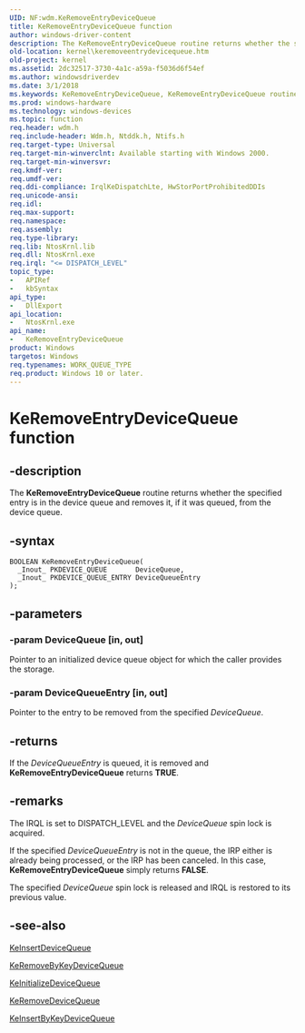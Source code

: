 ```yaml
---
UID: NF:wdm.KeRemoveEntryDeviceQueue
title: KeRemoveEntryDeviceQueue function
author: windows-driver-content
description: The KeRemoveEntryDeviceQueue routine returns whether the specified entry is in the device queue and removes it, if it was queued, from the device queue.
old-location: kernel\keremoveentrydevicequeue.htm
old-project: kernel
ms.assetid: 2dc32517-3730-4a1c-a59a-f5036d6f54ef
ms.author: windowsdriverdev
ms.date: 3/1/2018
ms.keywords: KeRemoveEntryDeviceQueue, KeRemoveEntryDeviceQueue routine [Kernel-Mode Driver Architecture], k105_351b5540-c341-46d1-b2da-1ea88f78b7b2.xml, kernel.keremoveentrydevicequeue, wdm/KeRemoveEntryDeviceQueue
ms.prod: windows-hardware
ms.technology: windows-devices
ms.topic: function
req.header: wdm.h
req.include-header: Wdm.h, Ntddk.h, Ntifs.h
req.target-type: Universal
req.target-min-winverclnt: Available starting with Windows 2000.
req.target-min-winversvr: 
req.kmdf-ver: 
req.umdf-ver: 
req.ddi-compliance: IrqlKeDispatchLte, HwStorPortProhibitedDDIs
req.unicode-ansi: 
req.idl: 
req.max-support: 
req.namespace: 
req.assembly: 
req.type-library: 
req.lib: NtosKrnl.lib
req.dll: NtosKrnl.exe
req.irql: "<= DISPATCH_LEVEL"
topic_type:
-	APIRef
-	kbSyntax
api_type:
-	DllExport
api_location:
-	NtosKrnl.exe
api_name:
-	KeRemoveEntryDeviceQueue
product: Windows
targetos: Windows
req.typenames: WORK_QUEUE_TYPE
req.product: Windows 10 or later.
---
```


# KeRemoveEntryDeviceQueue function


## -description


The <b>KeRemoveEntryDeviceQueue</b> routine returns whether the specified entry is in the device queue and removes it, if it was queued, from the device queue.


## -syntax


````
BOOLEAN KeRemoveEntryDeviceQueue(
  _Inout_ PKDEVICE_QUEUE       DeviceQueue,
  _Inout_ PKDEVICE_QUEUE_ENTRY DeviceQueueEntry
);
````


## -parameters




### -param DeviceQueue [in, out]

Pointer to an initialized device queue object for which the caller provides the storage.


### -param DeviceQueueEntry [in, out]

Pointer to the entry to be removed from the specified <i>DeviceQueue</i>.


## -returns



If the <i>DeviceQueueEntry</i> is queued, it is removed and <b>KeRemoveEntryDeviceQueue</b> returns <b>TRUE</b>.




## -remarks



The IRQL is set to DISPATCH_LEVEL and the <i>DeviceQueue</i> spin lock is acquired.

If the specified <i>DeviceQueueEntry</i> is not in the queue, the IRP either is already being processed, or the IRP has been canceled. In this case, <b>KeRemoveEntryDeviceQueue</b> simply returns <b>FALSE</b>.

The specified <i>DeviceQueue</i> spin lock is released and IRQL is restored to its previous value. 




## -see-also

<a href="..\wdm\nf-wdm-keinsertdevicequeue.md">KeInsertDeviceQueue</a>



<a href="..\wdm\nf-wdm-keremovebykeydevicequeue.md">KeRemoveByKeyDeviceQueue</a>



<a href="..\wdm\nf-wdm-keinitializedevicequeue.md">KeInitializeDeviceQueue</a>



<a href="..\wdm\nf-wdm-keremovedevicequeue.md">KeRemoveDeviceQueue</a>



<a href="..\wdm\nf-wdm-keinsertbykeydevicequeue.md">KeInsertByKeyDeviceQueue</a>



 

 


